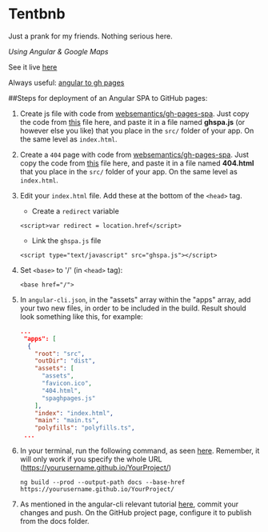 # Tentbnb

Just a prank for my friends. Nothing serious here.

*Using Angular & Google Maps*

See it live [here](https://mandarini.github.io/TentBnB/)

Always useful:
[angular to gh pages](https://github.com/angular/angular-cli/wiki/stories-github-pages)

##Steps for deployment of an Angular SPA to GitHub pages:

1. Create js file with code from [websemantics/gh-pages-spa](https://github.com/websemantics/gh-pages-spa). 
Just copy the code from [this](https://github.com/websemantics/gh-pages-spa/blob/master/ghspa.js) file here, and
paste it in a file named **ghspa.js** (or however else you like) that you place in the `src/` folder of your app. On the same level as
`index.html`.

2. Create a `404` page with code from [websemantics/gh-pages-spa](https://github.com/websemantics/gh-pages-spa). 
Just copy the code from [this](https://github.com/websemantics/gh-pages-spa/blob/master/404.html) file here, and
paste it in a file named **404.html** that you place in the `src/` folder of your app. On the same level as
`index.html`.

3. Edit your `index.html` file. Add these at the bottom of the `<head>` tag.
   * Create a `redirect` variable
   ```angular2html
   <script>var redirect = location.href</script>
   ```
   * Link the `ghspa.js` file
   ```angular2html
   <script type="text/javascript" src="ghspa.js"></script>
   ```
4. Set `<base>` to '/' (in `<head>` tag):
   ```angular2html
   <base href="/">
   ```
5. In `angular-cli.json`, in the "assets" array within the "apps" array, add
your two new files, in order to be included in the build. Result should look something
like this, for example:
   ```json
   ...
    "apps": [
     {
       "root": "src",
       "outDir": "dist",
       "assets": [
         "assets",
         "favicon.ico",
         "404.html",
         "spaghpages.js"
       ],
       "index": "index.html",
       "main": "main.ts",
       "polyfills": "polyfills.ts",
    ...
   ```
6. In your terminal, run the following command, as seen [here](https://github.com/angular/angular-cli/wiki/stories-github-pages). Remember,
it will only work if you specify the whole URL (https://yourusername.github.io/YourProject/)
   ```
   ng build --prod --output-path docs --base-href https://yourusername.github.io/YourProject/
   ```
7. As mentioned in the angular-cli relevant tutorial [here](https://github.com/angular/angular-cli/wiki/stories-github-pages), 
commit your changes and push. 
On the GitHub project page, configure it to publish from the docs folder.
